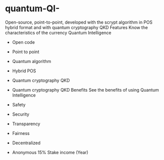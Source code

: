 # quantum-QI-
Open-source, point-to-point, developed with the scrypt algorithm in POS hybrid format and with quantum cryptography QKD
Features
Know the characteristics of the currency Quantum Intelligence

- Open code
- Point to point
- Quantum algorithm
- Hybrid POS
- Quantum cryptography QKD
- Quantum cryptography QKD
Benefits
See the benefits of using Quantum Intelligence

- Safety
- Security
- Transparency
- Fairness
- Decentralized
- Anonymous
15%
Stake income (Year)
